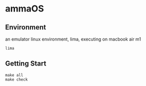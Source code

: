 # ammaOS

## Environment

an emulator linux environment, lima, executing on macbook air m1

```commandline
lima
```

## Getting Start

```commandline
make all
make check
```